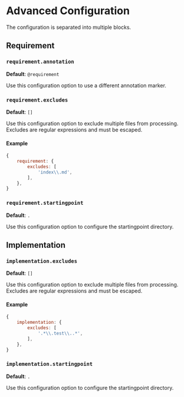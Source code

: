 # Advanced Configuration

The configuration is separated into multiple blocks.

## Requirement

### `requirement.annotation`

**Default**: `@requirement`

Use this configuration option to use a different annotation marker.

### `requirement.excludes`

**Default**: `[]`

Use this configuration option to exclude multiple files from processing. Excludes are regular expressions and must be escaped.

#### Example

```js
{
    requirement: {
        excludes: [
            'index\\.md',
        ],
    },
}
```

### `requirement.startingpoint`

**Default**: `.`

Use this configuration option to configure the startingpoint directory.

## Implementation

### `implementation.excludes`

**Default**: `[]`

Use this configuration option to exclude multiple files from processing. Excludes are regular expressions and must be escaped.

#### Example

```js
{
    implementation: {
        excludes: [
            '.*\\.test\\..*',
        ],
    },
}
```


### `implementation.startingpoint`

**Default**: `.`

Use this configuration option to configure the startingpoint directory.
